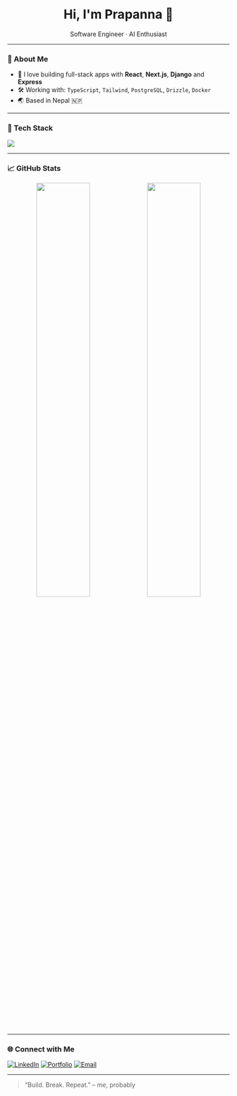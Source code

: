 <h1 align="center">Hi, I'm Prapanna 👋</h1>

<p align="center">
  Software Engineer · AI Enthusiast
</p>

---

### 🚀 About Me
- 🧠 I love building full-stack apps with **React**, **Next.js**, **Django** and **Express**
- 🛠️ Working with: `TypeScript`, `Tailwind`, `PostgreSQL`, `Drizzle`, `Docker`
- 🌏 Based in Nepal 🇳🇵

---

### 🧰 Tech Stack
<p>
  <img src="https://skillicons.dev/icons?i=react,nextjs,django,ts,tailwind,postgres,docker,vercel" />
</p>

---

### 📈 GitHub Stats

<p align="center">
  <img src="https://github-readme-stats.vercel.app/api?username=bistaprapannabista&show_icons=true&theme=tokyonight" width="49%"/>
  <img src="https://github-readme-streak-stats.herokuapp.com/?user=bistaprapannabista&theme=tokyonight" width="49%" />
</p>

---

### 🌐 Connect with Me

[![LinkedIn](https://img.shields.io/badge/linkedin-blue?logo=linkedin&logoColor=white)](https://linkedin.com/in/your-profile)
[![Portfolio](https://img.shields.io/badge/portfolio-000?logo=vercel&logoColor=white)](https://yourwebsite.com)
[![Email](https://img.shields.io/badge/email-ea4335?logo=gmail&logoColor=white)](mailto:your@email.com)

---

> “Build. Break. Repeat.” – me, probably

